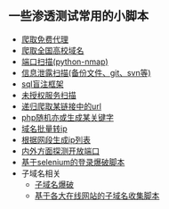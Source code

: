 ## 一些渗透测试常用的小脚本

- [爬取免费代理](https://github.com/saucer-man/penetration-script/blob/master/get_proxy/index.py)
- [爬取全国高校域名](https://github.com/saucer-man/penetration-script/blob/master/get_school_url/get_school_url.py)
- [端口扫描(python-nmap)](https://github.com/saucer-man/penetration-script/blob/master/port_scan/port_scan.py)
- [信息泄露扫描(备份文件、git、svn等)](https://github.com/saucer-man/penetration-script/tree/master/source_leak)
- [sql盲注框架](https://github.com/saucer-man/penetration-script/tree/master/sql_injection)
- [未授权服务扫描](https://github.com/saucer-man/penetration-script/tree/master/unauth_test)
- [递归爬取某链接中的url](https://github.com/saucer-man/penetration-script/tree/master/url_crawler)
- [php随机亦或生成某关键字](https://github.com/saucer-man/penetration-script/tree/master/%E7%94%9F%E6%88%90%E6%B7%B7%E6%B7%86php%E5%8F%98%E9%87%8F(%E8%BF%87waf))
- [域名批量转ip](https://github.com/saucer-man/penetration-script/blob/master/%E5%9F%9F%E5%90%8D%E6%89%B9%E9%87%8F%E8%BD%ACip.py)
- [根据网段生成ip列表](https://github.com/saucer-man/penetration-script/blob/master/%E6%89%A9%E5%B1%95ip%E7%BD%91%E6%AE%B5.py)
- [内外方面探测开放端口](https://github.com/saucer-man/penetration-script/tree/master/open_port_scan)
- [基于selenium的登录爆破脚本]( https://github.com/saucer-man/penetration-script/blob/master/brute/brute_login.py )
-  子域名相关
    - [子域名爆破](https://github.com/saucer-man/penetration-script/tree/master/subdomain/subdomain_scan)
    - [基于各大在线网站的子域名收集脚本](https://github.com/saucer-man/penetration-script/blob/master/subdomain/subdomain_crawl.sh)
